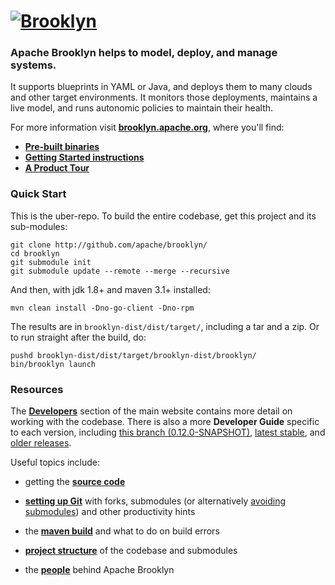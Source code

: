 
# [![**Brooklyn**](https://brooklyn.apache.org/style/img/apache-brooklyn-logo-244px-wide.png)](http://brooklyn.apache.org/)

### Apache Brooklyn helps to model, deploy, and manage systems.

It supports blueprints in YAML or Java, and deploys them to many clouds and other target environments.
It monitors those deployments, maintains a live model, and runs autonomic policies to maintain their health.

For more information visit **[brooklyn.apache.org]( https://brooklyn.apache.org/ )**,
where you'll find:
* **[ Pre-built binaries ]( https://brooklyn.apache.org/download/ )**
* **[ Getting Started instructions ]( https://brooklyn.apache.org/v/latest/start/running.html )**
* **[ A Product Tour ](https://brooklyn.apache.org/learnmore/)**


### Quick Start

This is the uber-repo. To build the entire codebase, 
get this project and its sub-modules:

    git clone http://github.com/apache/brooklyn/
    cd brooklyn
    git submodule init
    git submodule update --remote --merge --recursive
    
And then, with jdk 1.8+ and maven 3.1+ installed:

    mvn clean install -Dno-go-client -Dno-rpm

The results are in `brooklyn-dist/dist/target/`, including a tar and a zip.
Or to run straight after the build, do:

    pushd brooklyn-dist/dist/target/brooklyn-dist/brooklyn/
    bin/brooklyn launch


### Resources

<!--- BROOKLYN_VERSION_BELOW -->
The **[Developers](https://brooklyn.apache.org/developers/)** section of the main website contains more detail on working with the codebase. There is also a more **Developer Guide** specific to each version, including [this branch (0.12.0-SNAPSHOT)](https://brooklyn.apache.org/v/0.12.0-SNAPSHOT/dev/), [latest stable](https://brooklyn.apache.org/v/latest/dev/), and [older releases](https://brooklyn.apache.org/meta/versions.html).

Useful topics include:

* getting the **[source code](https://brooklyn.apache.org/developers/code/)**

* **[setting up Git](https://brooklyn.apache.org/developers/code/git-more.html)** with forks, submodules (or alternatively [avoiding submodules](https://brooklyn.apache.org/developers/code/git-more.html#not-using-submodules)) and other productivity hints

* the **[maven build](http://brooklyn.apache.org/v/latest/dev/env/maven-build.html)** and what to do on build errors

<!--- BROOKLYN_VERSION_BELOW -->
* **[project structure](https://brooklyn.apache.org/v/0.12.0-SNAPSHOT/dev/code/structure.html)** of the codebase and submodules

* the **[people](https://brooklyn.apache.org/community/)** behind Apache Brooklyn

